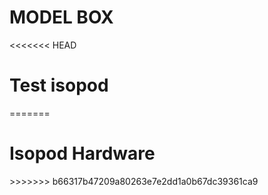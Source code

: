 <h1> MODEL BOX </h1>
<<<<<<< HEAD
<h1>Test isopod</h1>
=======
<h1>Isopod Hardware</h1>
>>>>>>> b66317b47209a80263e7e2dd1a0b67dc39361ca9
